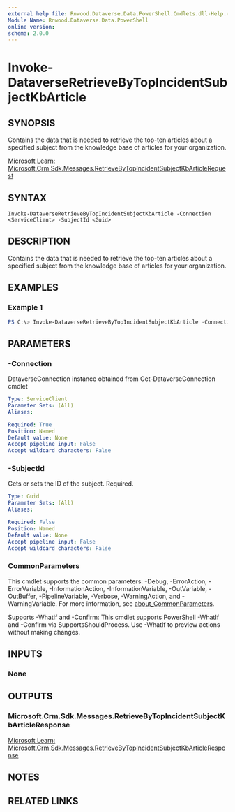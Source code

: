 ```yaml
---
external help file: Rnwood.Dataverse.Data.PowerShell.Cmdlets.dll-Help.xml
Module Name: Rnwood.Dataverse.Data.PowerShell
online version:
schema: 2.0.0
---
```


# Invoke-DataverseRetrieveByTopIncidentSubjectKbArticle

## SYNOPSIS
Contains the data that is needed to retrieve the top-ten articles about a specified subject from the knowledge base of articles for your organization.

[Microsoft Learn: Microsoft.Crm.Sdk.Messages.RetrieveByTopIncidentSubjectKbArticleRequest](https://learn.microsoft.com/dotnet/api/Microsoft.Crm.Sdk.Messages.RetrieveByTopIncidentSubjectKbArticleRequest)

## SYNTAX

```
Invoke-DataverseRetrieveByTopIncidentSubjectKbArticle -Connection <ServiceClient> -SubjectId <Guid>
```

## DESCRIPTION
Contains the data that is needed to retrieve the top-ten articles about a specified subject from the knowledge base of articles for your organization.

## EXAMPLES

### Example 1
```powershell
PS C:\> Invoke-DataverseRetrieveByTopIncidentSubjectKbArticle -Connection <ServiceClient> -SubjectId <Guid>
```

## PARAMETERS

### -Connection
DataverseConnection instance obtained from Get-DataverseConnection cmdlet

```yaml
Type: ServiceClient
Parameter Sets: (All)
Aliases:

Required: True
Position: Named
Default value: None
Accept pipeline input: False
Accept wildcard characters: False
```

### -SubjectId
Gets or sets the ID of the subject. Required.

```yaml
Type: Guid
Parameter Sets: (All)
Aliases:

Required: False
Position: Named
Default value: None
Accept pipeline input: False
Accept wildcard characters: False
```

### CommonParameters
This cmdlet supports the common parameters: -Debug, -ErrorAction, -ErrorVariable, -InformationAction, -InformationVariable, -OutVariable, -OutBuffer, -PipelineVariable, -Verbose, -WarningAction, and -WarningVariable. For more information, see [about_CommonParameters](http://go.microsoft.com/fwlink/?LinkID=113216).

Supports -WhatIf and -Confirm: This cmdlet supports PowerShell -WhatIf and -Confirm via SupportsShouldProcess. Use -WhatIf to preview actions without making changes.

## INPUTS

### None
## OUTPUTS

### Microsoft.Crm.Sdk.Messages.RetrieveByTopIncidentSubjectKbArticleResponse
[Microsoft Learn: Microsoft.Crm.Sdk.Messages.RetrieveByTopIncidentSubjectKbArticleResponse](https://learn.microsoft.com/dotnet/api/Microsoft.Crm.Sdk.Messages.RetrieveByTopIncidentSubjectKbArticleResponse)
## NOTES

## RELATED LINKS
